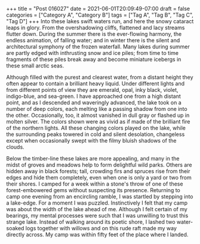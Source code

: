 +++
title = "Post 016027"
date = 2021-06-01T20:09:49-07:00
draft = false
categories = ["Category A", "Category B"]
tags = ["Tag A", "Tag B", "Tag C", "Tag D"]
+++
Into these lakes swift waters run, and here the snowy cataract leaps in glory. From the overshadowing cliffs, flattened and lacy streams flutter down. During the summer there is the ever-flowing harmony, the endless animation, of falling water; and in winter there is the silent and architectural symphony of the frozen waterfall. Many lakes during summer are partly edged with inthrusting snow and ice piles; from time to time fragments of these piles break away and become miniature icebergs in these small arctic seas.

Although filled with the purest and clearest water, from a distant height they often appear to contain a brilliant heavy liquid. Under different lights and from different points of view they are emerald, opal, inky black, violet, indigo-blue, and sea-green. I have approached one from a high distant point, and as I descended and waveringly advanced, the lake took on a number of deep colors, each melting like a passing shadow from one into the other. Occasionally, too, it almost vanished in dull gray or flashed up in molten silver. The colors shown were as vivid as if made of the brilliant fire of the northern lights. All these changing colors played on the lake, while the surrounding peaks towered in cold and silent desolation, changeless except when occasionally swept with the filmy bluish shadows of the clouds.

Below the timber-line these lakes are more appealing, and many in the midst of groves and meadows help to form delightful wild parks. Others are hidden away in black forests; tall, crowding firs and spruces rise from their edges and hide them completely, even when one is only a yard or two from their shores. I camped for a week within a stone's throw of one of these forest-embowered gems without suspecting its presence. Returning to camp one evening from an encircling ramble, I was startled by stepping into a lake-edge. For a moment I was puzzled. Instinctively I felt that my camp was about the width of the lake ahead of me. Although I felt certain of my bearings, my mental processes were such that I was unwilling to trust this strange lake. Instead of walking around its poetic shore, I lashed two water-soaked logs together with willows and on this rude raft made my way directly across. My camp was within fifty feet of the place where I landed.
